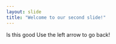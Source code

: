 ```yaml
---
layout: slide
title: "Welcome to our second slide!"
---
```

Is this good 
Use the left arrow to go back!
